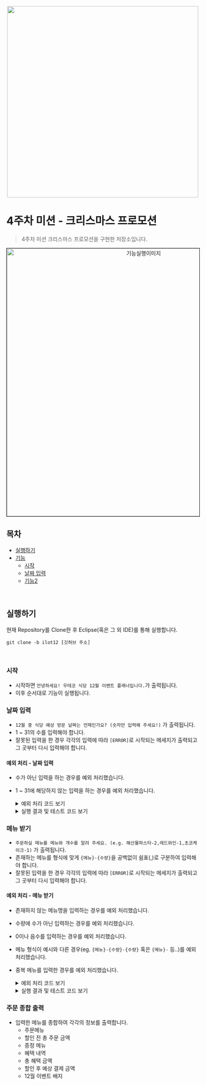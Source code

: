 <p align="center">
    <img src="./.png" alt="" width="500px">
</p>

# 4주차 미션 - 크리스마스 프로모션
> 4주차 미션 크리스마스 프로모션을 구현한 저장소입니다.

<div style="text-align:center;">
    <img src="./Application.gif" alt="기능실행이미지" width="700px" style="border: 1px solid #000;">
</div>

## 목차
 - [실행하기](#실행하기)
 - [기능](#기능)
	- [시작](#시작)
	- [날짜 입력](#날짜-입력)
	- [기능2](#기능2)

<br>

## 실행하기
현재 Repository를 Clone한 후 Eclipse(혹은 그 외 IDE)를 통해 실행합니다.
```git
git clone -b ilot12 [깃허브 주소]
```
<br>

### 시작
- 시작하면 `안녕하세요! 우테코 식당 12월 이벤트 플래너입니다.`가 출력됩니다.
- 이후 순서대로 기능이 실행됩니다.

### 날짜 입력
- `12월 중 식당 예상 방문 날짜는 언제인가요? (숫자만 입력해 주세요!)` 가 출력됩니다.
- 1 ~ 31의 수를 입력해야 합니다.
- 잘못된 입력을 한 경우 각각의 입력에 따라 `[ERROR]`로 시작되는 메세지가 출력되고 그 곳부터 다시 입력해야 합니다.

#### 예외 처리 - 날짜 입력
- 수가 아닌 입력을 하는 경우를 예외 처리했습니다.
- 1 ~ 31에 해당하지 않는 입력을 하는 경우를 예외 처리했습니다.

	<details>
	<summary>예외 처리 코드 보기</summary>
		<img src="../imgs/.png" alt="예외코드" width="800px">
	</details>
	<details>
	<summary>실행 결과 및 테스트 코드 보기</summary>
		<img src="../imgs/.gif" alt="예외결과" width="800px">
		<img src="../imgs/.png" alt="예외테스트" width="800px">
	</details>
	
### 메뉴 받기
- `주문하실 메뉴를 메뉴와 개수를 알려 주세요. (e.g. 해산물파스타-2,레드와인-1,초코케이크-1)` 가 출력됩니다.
- 존재하는 메뉴를 형식에 맞게 `{메뉴}-{수량}`을 공백없이 쉼표(,)로 구분하여 입력해야 합니다.
- 잘못된 입력을 한 경우 각각의 입력에 따라 `[ERROR]`로 시작되는 메세지가 출력되고 그 곳부터 다시 입력해야 합니다.

#### 예외 처리 - 메뉴 받기
- 존재하지 않는 메뉴명을 입력하는 경우를 예외 처리했습니다.
- 수량에 수가 아닌 입력하는 경우를 예외 처리했습니다.
- 0이나 음수를 입력하는 경우를 예외 처리했습니다.
- 메뉴 형식이 예시와 다른 경우(eg. `{메뉴}-{수량}-{수량}` 혹은 `{메뉴}-` 등..)를 예외 처리했습니다.
- 중복 메뉴를 입력한 경우를 예외 처리했습니다.

	<details>
	<summary>예외 처리 코드 보기</summary>
		<img src="../imgs/.png" alt="예외코드" width="800px">
	</details>
	<details>
	<summary>실행 결과 및 테스트 코드 보기</summary>
		<img src="../imgs/.gif" alt="예외결과" width="800px">
		<img src="../imgs/.png" alt="예외테스트" width="800px">
	</details>

### 주문 종합 출력
- 입력한 메뉴를 종합하여 각각의 정보를 출력합니다.
	- 주문메뉴
	- 할인 전 총 주문 금액
	- 증정 메뉴
	- 혜택 내역
	- 총 혜택 금액
	- 할인 후 예상 결제 금액
	- 12월 이벤트 배지
	